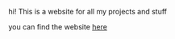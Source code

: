 hi! This is a website for all my projects and stuff

you can find the website [here](redpenguinyt.github.io)
